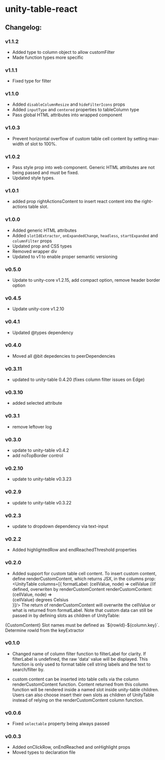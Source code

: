 # unity-table-react

## Changelog:

### v1.1.2
- Added type to column object to allow customFilter
- Made function types more specific

### v1.1.1
- Fixed type for filter

### v1.1.0
- Added `disableColumnResize` and `hideFilterIcons` props
- Added `inputType` and `centered` properties to tableColumn type
- Pass global HTML attributes into wrapped component

### v1.0.3
- Prevent horizontal overflow of custom table cell content by setting max-width of slot to 100%.

### v1.0.2
- Pass style prop into web component. Generic HTML attributes are not being passed and must be fixed.
- Updated style types.

### v1.0.1
- added prop rightActionsContent to insert react content into the right-actions table slot.

### v1.0.0
- Added generic HTML attributes
- Added `slotIdExtractor`, `onExpandedChange`, `headless`, `startExpanded` and `columnFilter` props
- Updated prop and CSS types
- Removed wrapper div
- Updated to v1 to enable proper semantic versioning

### v0.5.0
- Update to unity-core v1.2.15, add compact option, remove header border option

### v0.4.5
- Update unity-core v1.2.10

### v0.4.1
- Updated @types dependency

### v0.4.0
- Moved all @bit depedencies to peerDependencies

### v0.3.11
- updated to unity-table 0.4.20 (fixes column filter issues on Edge)

### v0.3.10
- added selected attribute

### v0.3.1
- remove leftover log

### v0.3.0
- update to unity-table v0.4.2
- add noTopBorder control

### v0.2.10
- update to unity-table v0.3.23

### v0.2.9
- update to unity-table v0.3.22

### v0.2.3
- update to dropdown dependency via text-input

### v0.2.2
- Added highlightedRow and endReachedThreshold properties

### v0.2.0
- Added support for custom table cell content. To insert custom content, define renderCustomContent, which returns JSX, in the columns prop:
  <UnityTable columns=[{
    formatLabel: (cellValue, node) => cellValue //if defined, overwriten by renderCustomContent
    renderCustomContent: (cellValue, node) => <div>{cellValue} degrees Celsius</div>
  }]/>
The return of renderCustomContent will overwrite the cellValue or what is returned from formatLabel.
Note that custom data can still be passed in by defining slots as children of UnityTable:
<UnityTable>
  <slot slot={slotId1} key={slotId1}>{CustomContent}</slot>
</UnityTable>
Slot names must be defined as `${rowId}-${column.key}`. Determine rowId from the keyExtractor

### v0.1.0
- Changed name of column filter function to filterLabel for clarity. If filterLabel is undefined, the raw 'data' value will be displayed. This function is only used to format table cell string labels and the text to search/filter by.

- custom content can be inserted into table cells via the column renderCustomContent function. Content returned from this column function will be rendered inside a named slot inside unity-table children. Users can also choose insert their own slots as children of UnityTable instead of relying on the renderCustomContent column function.

### v0.0.6
- Fixed `selectable` property being always passed

### v0.0.3
- Added onClickRow, onEndReached and onHighlight props
- Moved types to declaration file
